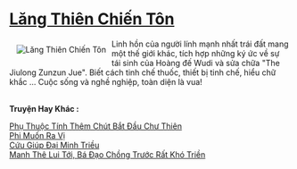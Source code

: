 <a href="https://truyentiki.com/lang-thien-chien-ton.33762/" title="Lăng Thiên Chiến Tôn"><h1>Lăng Thiên Chiến Tôn</h1></a><div style="display:table"><img align="right" style="float: left; padding: 10px;" src="https://truyentiki.com/a/img/str/src/33762.jpg" alt="Lăng Thiên Chiến Tôn">Linh hồn của người lính mạnh nhất trái đất mang một thế giới khác, tích hợp những ký ức về sự tái sinh của Hoàng đế Wudi và sửa chữa "The Jiulong Zunzun Jue". Biết cách tinh chế thuốc, thiết bị tinh chế, hiểu chữ khắc ... Cuộc sống và nghề nghiệp, toàn diện là vua!</div><p><br><b>Truyện Hay Khác :</b></p><a href="https://truyentiki.com/phu-thuoc-tinh-them-chut-bat-dau-chu-thien.33761/" alt="Phụ Thuộc Tính Thêm Chút Bắt Đầu Chư Thiên">Phụ Thuộc Tính Thêm Chút Bắt Đầu Chư Thiên</a><br/><a href="https://github.com/nownovels/top500/tree/master/truyenhay/33861/" alt="Phi Muốn Ra Vị">Phi Muốn Ra Vị</a><br/><a href="https://github.com/nownovels/top500/tree/master/truyenhay/33486/" alt="Cứu Giúp Đại Minh Triều">Cứu Giúp Đại Minh Triều</a><br/><a href="https://github.com/nownovels/top500/tree/master/truyenhay/33909/" alt="Manh Thê Lui Tới, Bá Đạo Chồng Trước Rất Khó Triền">Manh Thê Lui Tới, Bá Đạo Chồng Trước Rất Khó Triền</a><br/>